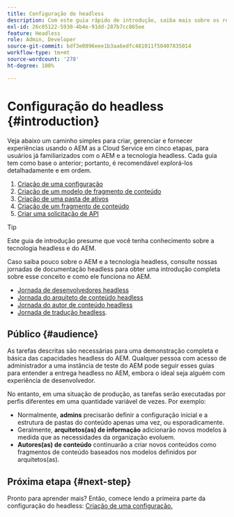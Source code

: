 ```yaml
---
title: Configuração do headless
description: Com este guia rápido de introdução, saiba mais sobre os recursos headless avançados do AEM as a Cloud Service, como os modelos de conteúdo, fragmentos de conteúdo e a API GraphQL.
exl-id: 26c05122-5930-4b4e-91dd-287b7cc865ee
feature: Headless
role: Admin, Developer
source-git-commit: bdf3e0896eee1b3aa6edfc481011f50407835014
workflow-type: tm+mt
source-wordcount: '278'
ht-degree: 100%

---
```


# Configuração do headless {#introduction}

Veja abaixo um caminho simples para criar, gerenciar e fornecer experiências usando o AEM as a Cloud Service em cinco etapas, para usuários já familiarizados com o AEM e a tecnologia headless. Cada guia tem como base o anterior; portanto, é recomendável explorá-los detalhadamente e em ordem.

1. [Criação de uma configuração](create-configuration.md)
1. [Criação de um modelo de fragmento de conteúdo](create-content-model.md)
1. [Criação de uma pasta de ativos](create-assets-folder.md)
1. [Criação de um fragmento de conteúdo](create-content-fragment.md)
1. [Criar uma solicitação de API](create-api-request.md)

>[!TIP]
>
>Este guia de introdução presume que você tenha conhecimento sobre a tecnologia headless e do AEM.
>
>Caso saiba pouco sobre o AEM e a tecnologia headless, consulte nossas jornadas de documentação headless para obter uma introdução completa sobre esse conceito e como ele funciona no AEM.
>
>* [Jornada de desenvolvedores headless](/help/journey-headless/developer/overview.md)
>* [Jornada do arquiteto de conteúdo headless](/help/journey-headless/architect/overview.md)
>* [Jornada do autor de conteúdo headless](/help/journey-headless/author/overview.md)
>* [Jornada de tradução headless](/help/journey-headless/translation/overview.md).

## Público {#audience}

As tarefas descritas são necessárias para uma demonstração completa e básica das capacidades headless do AEM. Qualquer pessoa com acesso de administrador a uma instância de teste do AEM pode seguir esses guias para entender a entrega headless no AEM, embora o ideal seja alguém com experiência de desenvolvedor.

No entanto, em uma situação de produção, as tarefas serão executadas por perfis diferentes em uma quantidade variável de vezes. Por exemplo:

* Normalmente, **admins** precisarão definir a configuração inicial e a estrutura de pastas do conteúdo apenas uma vez, ou esporadicamente.
* Geralmente, **arquitetos(as) de informação** adicionarão novos modelos à medida que as necessidades da organização evoluem.
* **Autores(as) de conteúdo** continuarão a criar novos conteúdos como fragmentos de conteúdo baseados nos modelos definidos por arquitetos(as).

## Próxima etapa {#next-step}

Pronto para aprender mais? Então, comece lendo a primeira parte da configuração do headless: [Criação de uma configuração.](create-configuration.md)
